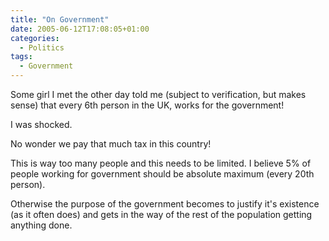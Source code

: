 ```yaml
---
title: "On Government"
date: 2005-06-12T17:08:05+01:00
categories:
  - Politics
tags:
  - Government
---
```

Some girl I met the other day told me (subject to verification, but makes sense) that every 6th person in the UK, works for the government!

I was shocked.

No wonder we pay that much tax in this country!

This is way too many people and this needs to be limited. I believe 5% of people working for government should be absolute maximum (every 20th person).

Otherwise the purpose of the government becomes to justify it's existence (as it often does) and gets in the way of the rest of the population getting anything done.
